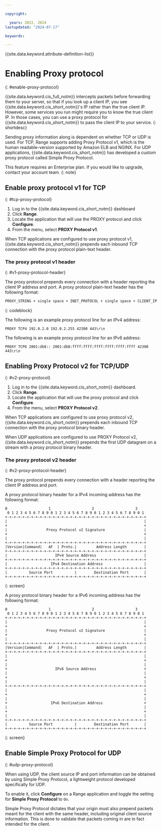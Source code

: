 ```yaml
---

copyright:

  years: 2022, 2024
lastupdated: "2024-07-17"

keywords:

---
```


{{site.data.keyword.attribute-definition-list}}

# Enabling Proxy protocol
{: #enable-proxy-protocol}

{{site.data.keyword.cis_full_notm}} intercepts packets before forwarding them to your server, so that if you look up a client IP, you see {{site.data.keyword.cis_short_notm}}'s IP rather than the true client IP. However, some services you run might require you to know the true client IP. In those cases, you can use a proxy protocol for {{site.data.keyword.cis_short_notm}} to pass the client IP to your service.
{: shortdesc}

Sending proxy information along is dependent on whether TCP or UDP is used. For TCP, Range supports adding Proxy Protocol v1, which is the human readable-version supported by Amazon ELB and NGINX. For UDP applications, {{site.data.keyword.cis_short_notm}} has developed a custom proxy protocol called Simple Proxy Protocol.

This feature requires an Enterprise plan. If you would like to upgrade, contact your account team.
{: note}

## Enable proxy protocol v1 for TCP
{: #tcp-proxy-protocol}

1. Log in to the {{site.data.keyword.cis_short_notm}} dashboard
1. Click **Range**.
1. Locate the application that will use the PROXY protocol and click **Configure**.
1. From the menu, select **PROXY Protocol v1**.

When TCP applications are configured to use proxy protocol v1, {{site.data.keyword.cis_short_notm}} prepends each inbound TCP connection with the proxy protocol plain-text header.

### The proxy protocol v1 header
{: #v1-proxy-protocol-header}

The proxy protocol prepends every connection with a header reporting the client IP address and port. A proxy protocol plain-text header has the following format:

```sh
PROXY_STRING + single space + INET_PROTOCOL + single space + CLIENT_IP + single space + PROXY_IP + single space + CLIENT_PORT + single space + PROXY_PORT + "\r\n"
```
{: codeblock}

The following is an example proxy protocol line for an IPv4 address:

`PROXY TCP4 192.0.2.0 192.0.2.255 42300 443\r\n`

The following is an example proxy protocol line for an IPv6 address:

`PROXY TCP6 2001:db8:: 2001:db8:ffff:ffff:ffff:ffff:ffff:ffff 42300 443\r\n`


## Enabling Proxy Protocol v2 for TCP/UDP
{: #v2-proxy-protocol}

1. Log in to the {{site.data.keyword.cis_short_notm}} dashboard.
1. Click **Range**.
1. Locate the application that will use the proxy protocol and click **Configure**.
1. From the menu, select **PROXY Protocol v2**.

When TCP applications are configured to use proxy protocol v2, {{site.data.keyword.cis_short_notm}} prepends each inbound TCP connection with the proxy protocol binary header.

When UDP applications are configured to use PROXY Protocol v2, {{site.data.keyword.cis_short_notm}} prepends the first UDP datagram on a stream with a proxy protocol binary header.

### The proxy protocol v2 header
{: #v2-proxy-protocol-header}

The proxy protocol prepends every connection with a header reporting the client IP address and port.

A proxy protocol binary header for a IPv4 incoming address has the following format:

```text
0                   1                   2                   3
 0 1 2 3 4 5 6 7 8 9 0 1 2 3 4 5 6 7 8 9 0 1 2 3 4 5 6 7 8 9 0 1
+-+-+-+-+-+-+-+-+-+-+-+-+-+-+-+-+-+-+-+-+-+-+-+-+-+-+-+-+-+-+-+-+
|                                                               |
+                                                               +
|                  Proxy Protocol v2 Signature                  |
+                                                               +
|                                                               |
+-+-+-+-+-+-+-+-+-+-+-+-+-+-+-+-+-+-+-+-+-+-+-+-+-+-+-+-+-+-+-+-+
|Version|Command|   AF  | Proto.|         Address Length        |
+-+-+-+-+-+-+-+-+-+-+-+-+-+-+-+-+-+-+-+-+-+-+-+-+-+-+-+-+-+-+-+-+
|                      IPv4 Source Address                      |
+-+-+-+-+-+-+-+-+-+-+-+-+-+-+-+-+-+-+-+-+-+-+-+-+-+-+-+-+-+-+-+-+
|                    IPv4 Destination Address                   |
+-+-+-+-+-+-+-+-+-+-+-+-+-+-+-+-+-+-+-+-+-+-+-+-+-+-+-+-+-+-+-+-+
|          Source Port          |        Destination Port       |
+-+-+-+-+-+-+-+-+-+-+-+-+-+-+-+-+-+-+-+-+-+-+-+-+-+-+-+-+-+-+-+-+
```
{: screen}

A proxy protocol binary header for a IPv6 incoming address has the following format:

```text
0                   1                   2                   3
 0 1 2 3 4 5 6 7 8 9 0 1 2 3 4 5 6 7 8 9 0 1 2 3 4 5 6 7 8 9 0 1
+-+-+-+-+-+-+-+-+-+-+-+-+-+-+-+-+-+-+-+-+-+-+-+-+-+-+-+-+-+-+-+-+
|                                                               |
+                                                               +
|                  Proxy Protocol v2 Signature                  |
+                                                               +
|                                                               |
+-+-+-+-+-+-+-+-+-+-+-+-+-+-+-+-+-+-+-+-+-+-+-+-+-+-+-+-+-+-+-+-+
|Version|Command|   AF  | Proto.|         Address Length        |
+-+-+-+-+-+-+-+-+-+-+-+-+-+-+-+-+-+-+-+-+-+-+-+-+-+-+-+-+-+-+-+-+
|                                                               |
+                                                               +
|                                                               |
+                      IPv6 Source Address                      +
|                                                               |
+                                                               +
|                                                               |
+-+-+-+-+-+-+-+-+-+-+-+-+-+-+-+-+-+-+-+-+-+-+-+-+-+-+-+-+-+-+-+-+
|                                                               |
+                                                               +
|                                                               |
+                    IPv6 Destination Address                   +
|                                                               |
+                                                               +
|                                                               |
+-+-+-+-+-+-+-+-+-+-+-+-+-+-+-+-+-+-+-+-+-+-+-+-+-+-+-+-+-+-+-+-+
|          Source Port          |        Destination Port       |
+-+-+-+-+-+-+-+-+-+-+-+-+-+-+-+-+-+-+-+-+-+-+-+-+-+-+-+-+-+-+-+-+
```
{: screen}

## Enable Simple Proxy Protocol for UDP
{: #udp-proxy-protocol}

When using UDP, the client source IP and port information can be obtained by using Simple Proxy Protocol, a lightweight protocol developed specifically for UDP.

To enable it, click **Configure** on a Range application and toggle the setting for **Simple Proxy Protocol** to `On`.

Simple Proxy Protocol dictates that your origin must also prepend packets meant for the client with the same header, including original client source information. This is done to validate that packets coming in are in fact intended for the client.
